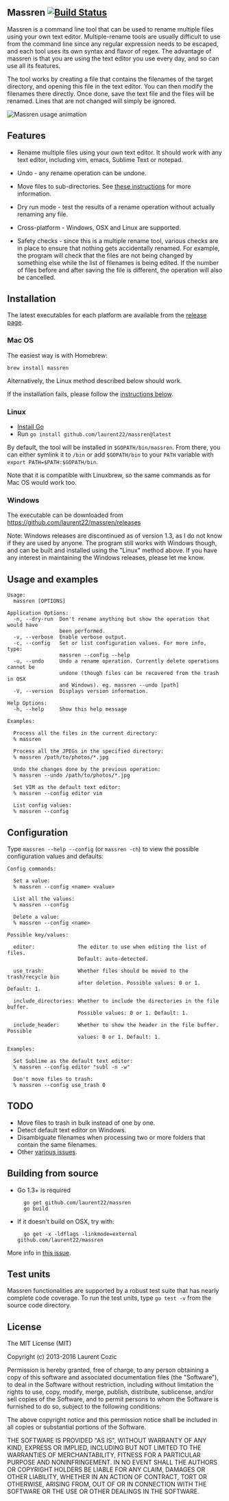 ## Massren [![Build Status](https://travis-ci.org/laurent22/massren.svg?branch=master)](https://travis-ci.org/laurent22/massren)

Massren is a command line tool that can be used to rename multiple files using your own text editor. Multiple-rename tools are usually difficult to use from the command line since any regular expression needs to be escaped, and each tool uses its own syntax and flavor of regex. The advantage of massren is that you are using the text editor you use every day, and so can use all its features.

The tool works by creating a file that contains the filenames of the target directory, and opening this file in the text editor. You can then modify the filenames there directly. Once done, save the text file and the files will be renamed. Lines that are not changed will simply be ignored.

![Massren usage animation](https://raw.github.com/laurent22/massren/animation/animation.gif "Massren usage animation")

## Features

- Rename multiple files using your own text editor. It should work with any text editor, including vim, emacs, Sublime Text or notepad.

- Undo - any rename operation can be undone.

- Move files to sub-directories. See [these instructions](https://github.com/laurent22/massren/releases/tag/v1.4.0) for more information.

- Dry run mode - test the results of a rename operation without actually renaming any file.

- Cross-platform - Windows, OSX and Linux are supported.

- Safety checks - since this is a multiple rename tool, various checks are in place to ensure that nothing gets accidentally renamed. For example, the program will check that the files are not being changed by something else while the list of filenames is being edited. If the number of files before and after saving the file is different, the operation will also be cancelled.

## Installation

The latest executables for each platform are available from the [release page](https://github.com/laurent22/massren/releases).

### Mac OS

The easiest way is with Homebrew:

	brew install massren

Alternatively, the Linux method described below should work.
	
If the installation fails, please follow the [instructions below](#building-from-source).

### Linux

- [Install Go](https://golang.org/doc/install#tarball)
- Run `go install github.com/laurent22/massren@latest`

By default, the tool will be installed in `$GOPATH/bin/massren`. From there, you can either symlink it to `/bin` or add `$GOPATH/bin` to your `PATH` variable with `export PATH=$PATH:$GOPATH/bin`.

Note that it is compatible with Linuxbrew, so the same commands as for Mac OS would work too.

### Windows

The executable can be downloaded from https://github.com/laurent22/massren/releases

Note: Windows releases are discontinued as of version 1.3, as I do not know if they are used by anyone. The program still works with Windows though, and can be built and installed using the "Linux" method above. If you have any interest in maintaining the Windows releases, please let me know.

## Usage and examples

	Usage:
	  massren [OPTIONS]

	Application Options:
	  -n, --dry-run  Don't rename anything but show the operation that would have
	                 been performed.
	  -v, --verbose  Enable verbose output.
	  -c, --config   Set or list configuration values. For more info, type:
	                 massren --config --help
	  -u, --undo     Undo a rename operation. Currently delete operations cannot be
	                 undone (though files can be recovered from the trash in OSX
	                 and Windows). eg. massren --undo [path]
	  -V, --version  Displays version information.

	Help Options:
	  -h, --help     Show this help message

	Examples:

	  Process all the files in the current directory:
	  % massren

	  Process all the JPEGs in the specified directory:
	  % massren /path/to/photos/*.jpg

	  Undo the changes done by the previous operation:
	  % massren --undo /path/to/photos/*.jpg

	  Set VIM as the default text editor:
	  % massren --config editor vim

	  List config values:
	  % massren --config

## Configuration

Type `massren --help --config` (or `massren -ch`) to view the possible configuration values and defaults:

	Config commands:

	  Set a value:
	  % massren --config <name> <value>

	  List all the values:
	  % massren --config

	  Delete a value:
	  % massren --config <name>

	Possible key/values:

	  editor:              The editor to use when editing the list of files.
	                       Default: auto-detected.

	  use_trash:           Whether files should be moved to the trash/recycle bin
	                       after deletion. Possible values: 0 or 1. Default: 1.

	  include_directories: Whether to include the directories in the file buffer.
	                       Possible values: 0 or 1. Default: 1.

	  include_header:      Whether to show the header in the file buffer. Possible
	                       values: 0 or 1. Default: 1.

	Examples:

	  Set Sublime as the default text editor:
	  % massren --config editor "subl -n -w"

	  Don't move files to trash:
	  % massren --config use_trash 0

## TODO

- Move files to trash in bulk instead of one by one.
- Detect default text editor on Windows.
- Disambiguate filenames when processing two or more folders that contain the same filenames.
- Other [various issues](https://github.com/laurent22/massren/issues).

## Building from source

- Go 1.3+ is required

		go get github.com/laurent22/massren
		go build
		
- If it doesn't build on OSX, try with:

		go get -x -ldflags -linkmode=external github.com/laurent22/massren

More info in [this issue](https://github.com/laurent22/massren/issues/7).

## Test units

Massren functionalities are supported by a robust test suite that has nearly complete code coverage. To run the test units, type `go test -v` from the source code directory.

## License

The MIT License (MIT)

Copyright (c) 2013-2016 Laurent Cozic

Permission is hereby granted, free of charge, to any person obtaining a copy
of this software and associated documentation files (the "Software"), to deal
in the Software without restriction, including without limitation the rights
to use, copy, modify, merge, publish, distribute, sublicense, and/or sell
copies of the Software, and to permit persons to whom the Software is
furnished to do so, subject to the following conditions:

The above copyright notice and this permission notice shall be included in
all copies or substantial portions of the Software.

THE SOFTWARE IS PROVIDED "AS IS", WITHOUT WARRANTY OF ANY KIND, EXPRESS OR
IMPLIED, INCLUDING BUT NOT LIMITED TO THE WARRANTIES OF MERCHANTABILITY,
FITNESS FOR A PARTICULAR PURPOSE AND NONINFRINGEMENT. IN NO EVENT SHALL THE
AUTHORS OR COPYRIGHT HOLDERS BE LIABLE FOR ANY CLAIM, DAMAGES OR OTHER
LIABILITY, WHETHER IN AN ACTION OF CONTRACT, TORT OR OTHERWISE, ARISING FROM,
OUT OF OR IN CONNECTION WITH THE SOFTWARE OR THE USE OR OTHER DEALINGS IN
THE SOFTWARE.
